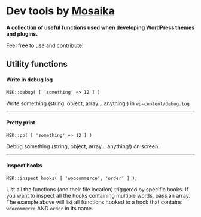 # Dev tools by [Mosaika](https://mosaika.fr)

**A collection of useful functions used when developing WordPress themes and plugins.**

Feel free to use and contribute!

## Utility functions

#### Write in debug log
```MSK::debug( [ 'something' => 12 ] )```

Write something (string, object, array... anything!) in `wp-content/debug.log`

---

#### Pretty print
```MSK::pp( [ 'something' => 12 ] )```

Debug something (string, object, array... anything!) on screen.

---

#### Inspect hooks
```MSK::inspect_hooks( [ 'woocommerce', 'order' ] );```

List all the functions (and their file location) triggered by specific hooks.
If you want to inspect all the hooks containing multiple words, pass an array. The example above will list all functions hooked to a hook that contains `woocommerce` AND `order` in its name.
